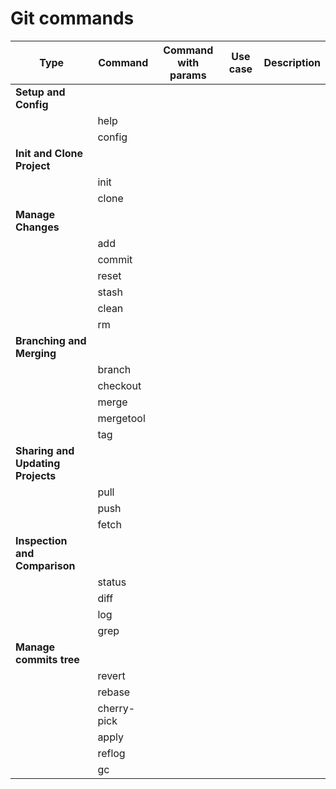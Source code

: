 # Git commands

|Type|Command|Command with params|Use case|Description|
|---|---|---|---|---|
|**Setup and Config**|||||
||help|
||config
|**Init and Clone Project**
||init|
||clone|
|**Manage Changes**
||add
||commit
||reset
||stash
||clean
||rm
|**Branching and Merging**|
||branch
||checkout
||merge
||mergetool
||tag
|**Sharing and Updating Projects**|
||pull
||push
||fetch
|**Inspection and Comparison**|
||status
||diff
||log
||grep
|**Manage commits tree**|
||revert
||rebase
||cherry-pick
||apply
||reflog
||gc
